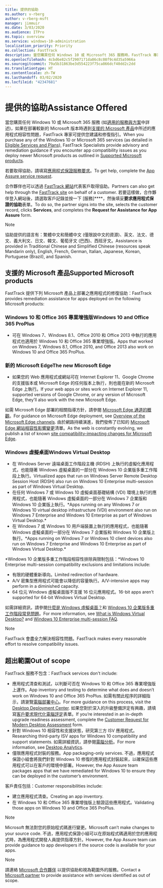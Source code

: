 ```yaml
---
title: 提供的協助
ms.author: v-rberg
author: v-rberg-msft
manager: jimmuir
ms.date: 3/03/2020
ms.audience: ITPro
ms.topic: overview
ms.service: windows-10-administration
localization_priority: Priority
ms.collection: FastTrack
description: 當您購買任何 Windows 10 或 Microsoft 365 服務時，FastTrack 專家會提供部署至 Windows 10 和 Office 365 專業增強版的建議和修復指引，並且讓您保持在最新狀態而不需額外成本 (具有合格訂用帳戶)。
ms.openlocfilehash: 4cbd6e82c5f2907171da86c8c08f9c4d35a5966a
ms.sourcegitcommit: 79a5b31863be3d554223f75ca866dcf40dd2c2dd
ms.translationtype: HT
ms.contentlocale: zh-TW
ms.lasthandoff: 03/02/2020
ms.locfileid: "42347681"
---
```

# <a name="assistance-offered"></a><span data-ttu-id="601b3-103">提供的協助</span><span class="sxs-lookup"><span data-stu-id="601b3-103">Assistance Offered</span></span>  

<span data-ttu-id="601b3-104">當您購買任何 Windows 10 或 Microsoft 365 服務 (如[適用的服務與方案](M365-eligible-services-and-plans.md)中詳述)，如果在部署較新的 Microsoft 版本時遇到[支援的 Microsoft 產品](#supported-microsoft-products)中所述的應用程式相容性問題，FastTrack 專家可提供您建議和修復指引。</span><span class="sxs-lookup"><span data-stu-id="601b3-104">When you purchase any of the Windows 10 or Microsoft 365 services (as detailed in [Eligible Services and Plans](M365-eligible-services-and-plans.md)), FastTrack Specialists provide advisory and remediation guidance if you encounter app compatibility issues as you deploy newer Microsoft products as outlined in [Supported Microsoft products](#supported-microsoft-products).</span></span>

<span data-ttu-id="601b3-105">若要取得協助，請填寫[應用程式保證服務要求](https://go.microsoft.com/fwlink/?linkid=2022721)。</span><span class="sxs-lookup"><span data-stu-id="601b3-105">To get help, complete the [App Assure service request](https://go.microsoft.com/fwlink/?linkid=2022721).</span></span>

<span data-ttu-id="601b3-106">合作夥伴也可以透過 [FastTrack 網站](https://go.microsoft.com/fwlink/?linkid=780698)代表客戶取得協助。</span><span class="sxs-lookup"><span data-stu-id="601b3-106">Partners can also get help through the [FastTrack site](https://go.microsoft.com/fwlink/?linkid=780698) on behalf of a customer.</span></span> <span data-ttu-id="601b3-107">若要這樣做，合作夥伴登入網站後，請選取客戶記錄並按一下 [服務]\*\*\*\*，然後填妥**要求應用程式保證的協助**表單。</span><span class="sxs-lookup"><span data-stu-id="601b3-107">To do so, the partner signs into the site, selects the customer record, clicks **Services**, and completes the **Request for Assistance for App Assure** form.</span></span>

> [!NOTE]
> <span data-ttu-id="601b3-108">協助提供的語言有：繁體中文和簡體中文 (僅限說中文的資源)、英文、法文、德文、義大利文、日文、韓文、葡萄牙文 (巴西)、西班牙文。</span><span class="sxs-lookup"><span data-stu-id="601b3-108">Assistance is provided in Traditional Chinese and Simplified Chinese (resources speak Mandarin only), English, French, German, Italian, Japanese, Korean, Portuguese (Brazil), and Spanish.</span></span> 

## <a name="supported-microsoft-products"></a><span data-ttu-id="601b3-109">支援的 Microsoft 產品</span><span class="sxs-lookup"><span data-stu-id="601b3-109">Supported Microsoft products</span></span>

<span data-ttu-id="601b3-110">FastTrack 提供下列 Microsoft 產品上部署之應用程式的修復協助：</span><span class="sxs-lookup"><span data-stu-id="601b3-110">FastTrack provides remediation assistance for apps deployed on the following Microsoft products:</span></span>

### <a name="windows-10-and-office-365-proplus"></a><span data-ttu-id="601b3-111">Windows 10 和 Office 365 專業增強版</span><span class="sxs-lookup"><span data-stu-id="601b3-111">Windows 10 and Office 365 ProPlus</span></span>

- <span data-ttu-id="601b3-112">可在 Windows 7、Windows 8.1、Office 2010 和 Office 2013 中執行的應用程式也適用於 Windows 10 和 Office 365 專業增強版。</span><span class="sxs-lookup"><span data-stu-id="601b3-112">Apps that worked on Windows 7, Windows 8.1, Office 2010, and Office 2013 also work on Windows 10 and Office 365 ProPlus.</span></span>

### <a name="the-new-microsoft-edge"></a><span data-ttu-id="601b3-113">新的 Microsoft Edge</span><span class="sxs-lookup"><span data-stu-id="601b3-113">The new Microsoft Edge</span></span>

- <span data-ttu-id="601b3-114">如果您的 Web 應用程式或網站可在 Internet Explorer 11、Google Chrome 的支援版本或 Microsoft Edge 的任何版本上執行，則也能在新的 Microsoft Edge 上執行。</span><span class="sxs-lookup"><span data-stu-id="601b3-114">If your web apps or sites work on Internet Explorer 11, supported versions of Google Chrome, or any version of Microsoft Edge, they’ll also work with the new Microsoft Edge.</span></span>

<span data-ttu-id="601b3-115">如需 Microsoft Edge 部署的相關指導方針，請參閱 [Microsoft Edge 通道的概觀](https://docs.microsoft.com/DeployEdge/microsoft-edge-channels)。</span><span class="sxs-lookup"><span data-stu-id="601b3-115">For guidance on Microsoft Edge deployment, see [Overview of the Microsoft Edge channels](https://docs.microsoft.com/DeployEdge/microsoft-edge-channels).</span></span> <span data-ttu-id="601b3-116">由於網路持續演進，我們發佈了已知的 [Microsoft Edge 網站相容性影響變更](https://docs.microsoft.com/microsoft-edge/web-platform/site-impacting-changes)清單。</span><span class="sxs-lookup"><span data-stu-id="601b3-116">As the web is constantly evolving, we publish a list of known [site compatibility-impacting changes for Microsoft Edge](https://docs.microsoft.com/microsoft-edge/web-platform/site-impacting-changes).</span></span>

### <a name="windows-virtual-desktop"></a><span data-ttu-id="601b3-117">Windows 虛擬桌面</span><span class="sxs-lookup"><span data-stu-id="601b3-117">Windows Virtual Desktop</span></span>

- <span data-ttu-id="601b3-118">在 Windows Server 遠端桌面工作階段主機 (RDSH) 上執行的虛擬化應用程式，也能隨著 Windows 虛擬桌面的一部分在 Windows 10 企業版多重工作階段上執行。</span><span class="sxs-lookup"><span data-stu-id="601b3-118">Virtualized apps that run on Windows Server Remote Desktop Session Host (RDSH) also run on Windows 10 Enterprise multi-session as part of Windows Virtual Desktop.</span></span>
- <span data-ttu-id="601b3-119">在任何 Windows 7 或 Windows 10 虛擬桌面基礎結構 (VDI) 環境上執行的應用程式，也能隨著 Windows 虛擬桌面的一部分在 Windows 7 企業版和 Windows 10 企業版上執行。\*</span><span class="sxs-lookup"><span data-stu-id="601b3-119">Apps running on any Windows 7 or Windows 10 virtual desktop infrastructure (VDI) environment also run on Windows 7 Enterprise and Windows 10 Enterprise as part of Windows Virtual Desktop.\*</span></span>
- <span data-ttu-id="601b3-120">在 Windows 7 或 Windows 10 用戶端裝置上執行的應用程式，也能隨著 Windows 虛擬桌面的一部分在 Windows 7 企業版和 Windows 10 企業版上執行。\*</span><span class="sxs-lookup"><span data-stu-id="601b3-120">Apps running on Windows 7 or Windows 10 client devices also run on Windows 7 Enterprise and Windows 10 Enterprise as part of Windows Virtual Desktop.\*</span></span>

<span data-ttu-id="601b3-121">\*Windows 10 企業版多重工作階段相容性排除與限制包括：</span><span class="sxs-lookup"><span data-stu-id="601b3-121">\*Windows 10 Enterprise multi-session compatibility exclusions and limitations include:</span></span>
- <span data-ttu-id="601b3-122">有限的硬體重新導向。</span><span class="sxs-lookup"><span data-stu-id="601b3-122">Limited redirection of hardware.</span></span>
- <span data-ttu-id="601b3-123">A/V 密集型應用程式可能會以降低的容量執行。</span><span class="sxs-lookup"><span data-stu-id="601b3-123">A/V-intensive apps may perform in a diminished capacity.</span></span>
- <span data-ttu-id="601b3-124">64 位元 Windows 虛擬桌面版不支援 16 位元應用程式。</span><span class="sxs-lookup"><span data-stu-id="601b3-124">16-bit apps aren’t supported for 64-bit Windows Virtual Desktop.</span></span>

<span data-ttu-id="601b3-125">如需詳細資訊，請參閱[什麼是 Windows 虛擬桌面？](https://docs.microsoft.com/azure/virtual-desktop/overview)和 [Windows 10 企業版多重工作階段常見問題](https://docs.microsoft.com/azure/virtual-desktop/windows-10-multisession-faq)。</span><span class="sxs-lookup"><span data-stu-id="601b3-125">For more information, see [What is Windows Virtual Desktop?](https://docs.microsoft.com/azure/virtual-desktop/overview) and [Windows 10 Enterprise multi-session FAQ](https://docs.microsoft.com/azure/virtual-desktop/windows-10-multisession-faq).</span></span>

> [!NOTE]
> <span data-ttu-id="601b3-126">FastTrack 會盡全力解決相容性問題。</span><span class="sxs-lookup"><span data-stu-id="601b3-126">FastTrack makes every reasonable effort to resolve compatibility issues.</span></span> 

## <a name="out-of-scope"></a><span data-ttu-id="601b3-127">超出範圍</span><span class="sxs-lookup"><span data-stu-id="601b3-127">Out of scope</span></span>

<span data-ttu-id="601b3-128">FastTrack 服務不包含：</span><span class="sxs-lookup"><span data-stu-id="601b3-128">FastTrack services don't include:</span></span>
- <span data-ttu-id="601b3-129">應用程式清查和測試，以判斷可否在 Windows 10 和 Office 365 專業增強版上運作。</span><span class="sxs-lookup"><span data-stu-id="601b3-129">App inventory and testing to determine what does and doesn’t work on Windows 10 and Office 365 ProPlus.</span></span> <span data-ttu-id="601b3-130">如需有關此程序的詳細指示，請瀏覽[電腦部署中心](https://go.microsoft.com/fwlink/?linkid=2080140)。</span><span class="sxs-lookup"><span data-stu-id="601b3-130">For more guidance on this process, visit the [Desktop Deployment Center](https://go.microsoft.com/fwlink/?linkid=2080140).</span></span> <span data-ttu-id="601b3-131">如果您對於深入的升級整備評定有興趣，請填寫[客戶要求現代化電腦評定](https://go.microsoft.com/fwlink/?linkid=2053818)表單。</span><span class="sxs-lookup"><span data-stu-id="601b3-131">If you’re interested in an in-depth upgrade readiness assessment, complete the [Customer Request for Modern Desktop Assessment](https://go.microsoft.com/fwlink/?linkid=2053818) form.</span></span>
- <span data-ttu-id="601b3-132">針對 Windows 10 相容性和支援狀態，研究第三方 ISV 應用程式。</span><span class="sxs-lookup"><span data-stu-id="601b3-132">Researching third-party ISV apps for Windows 10 compatibility and support statements.</span></span> <span data-ttu-id="601b3-133">如需詳細資訊，請參閱[電腦分析](https://docs.microsoft.com/sccm/desktop-analytics/overview)。</span><span class="sxs-lookup"><span data-stu-id="601b3-133">For more information, see [Desktop Analytics](https://docs.microsoft.com/sccm/desktop-analytics/overview).</span></span>
- <span data-ttu-id="601b3-134">僅限應用程式封裝的服務。</span><span class="sxs-lookup"><span data-stu-id="601b3-134">App packaging-only services.</span></span> <span data-ttu-id="601b3-135">不過，應用程式保證小組會將我們針對 Windows 10 修復的應用程式封裝起來，以確保這些應用程式可以在客戶的環境中部署。</span><span class="sxs-lookup"><span data-stu-id="601b3-135">However, the App Assure team packages apps that we have remediated for Windows 10 to ensure they can be deployed in the customer’s environment.</span></span>

<span data-ttu-id="601b3-136">客戶責任包括：</span><span class="sxs-lookup"><span data-stu-id="601b3-136">Customer responsibilities include:</span></span>
- <span data-ttu-id="601b3-137">建立應用程式清查。</span><span class="sxs-lookup"><span data-stu-id="601b3-137">Creating an app inventory.</span></span>
- <span data-ttu-id="601b3-138">在 Windows 10 和 Office 365 專業增強版上驗證這些應用程式。</span><span class="sxs-lookup"><span data-stu-id="601b3-138">Validating those apps on Windows 10 and Office 365 ProPlus.</span></span>

> [!NOTE]
> <span data-ttu-id="601b3-139">Microsoft 無法對您的原始程式碼進行變更。</span><span class="sxs-lookup"><span data-stu-id="601b3-139">Microsoft can’t make changes to your source code.</span></span> <span data-ttu-id="601b3-140">不過，應用程式保證小組可以在原始程式碼適用於您的應用程式時，為應用程式開發人員提供指導方針。</span><span class="sxs-lookup"><span data-stu-id="601b3-140">However, the App Assure team can provide guidance to app developers if the source code is available for your apps.</span></span>

> [!NOTE]
> <span data-ttu-id="601b3-141">請連絡 [Microsoft 合作夥伴](https://go.microsoft.com/fwlink/?linkid=2080150) 以提供協助和視為範圍外的服務。</span><span class="sxs-lookup"><span data-stu-id="601b3-141">Contact a [Microsoft partner](https://go.microsoft.com/fwlink/?linkid=2080150) to provide assistance with services identified as out of scope.</span></span>
